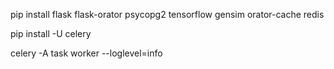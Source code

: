 pip install flask flask-orator psycopg2 tensorflow gensim orator-cache redis

pip install -U celery

celery -A task worker --loglevel=info